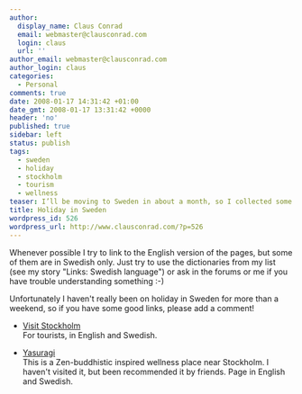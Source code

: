 ```yaml
---
author:
  display_name: Claus Conrad
  email: webmaster@clausconrad.com
  login: claus
  url: ''
author_email: webmaster@clausconrad.com
author_login: claus
categories:
  - Personal
comments: true
date: 2008-01-17 14:31:42 +01:00
date_gmt: 2008-01-17 13:31:42 +0000
header: 'no'
published: true
sidebar: left
status: publish
tags:
  - sweden
  - holiday
  - stockholm
  - tourism
  - wellness
teaser: I’ll be moving to Sweden in about a month, so I collected some links which I’d like to share here. I hope there is something of interest to you, whether you are thinking of moving to Sweden or just need some help for your holiday!
title: Holiday in Sweden
wordpress_id: 526
wordpress_url: http://www.clausconrad.com/?p=526
---
```

Whenever possible I try to link to the English version of the pages, but some of them are in Swedish only. Just try to use the dictionaries from my list (see my story "Links: Swedish language") or ask in the forums or me if you have trouble understanding something :-)

Unfortunately I haven't really been on holiday in Sweden for more than a weekend, so if you have some good links, please add a comment!

*   [Visit Stockholm](https://www.visitstockholm.com/)  
    For tourists, in English and Swedish.

*   [Yasuragi](https://yasuragi.se/)  
    This is a Zen-buddhistic inspired wellness place near Stockholm. I haven't visited it, but been recommended it by friends. Page in English and Swedish.
